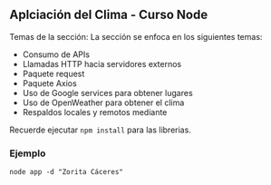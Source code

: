 ## Aplciación del Clima - Curso Node

Temas de la sección:
La sección se enfoca en los siguientes temas:

* Consumo de APIs
* Llamadas HTTP hacia servidores externos
* Paquete request
* Paquete Axios
* Uso de Google services para obtener lugares
* Uso de OpenWeather para obtener el clima
* Respaldos locales y remotos mediante

Recuerde ejecutar ```npm install``` para las librerias.

### Ejemplo
```
node app -d "Zorita Cáceres"
```
